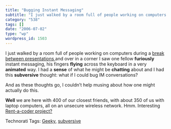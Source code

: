 ```yaml
---
title: "Bugging Instant Messaging"
subtitle: "I just walked by a room full of people working on computers during a [break between presentations ](..."
category: "538"
tags: []
date: "2006-07-02"
type: "wp"
wordpress_id: 1503
---
```

I just walked by a room full of people working on computers during a [break between presentations ](http://www.gnomedex.com/)and over in a corner I saw one fellow **furiously** instant messaging, his fingers **flying** across the keyboard in a very **animated** way. I had a **sense** of what he might be **chatting** about and I had this **subversive** thought: what if I could bug IM conversations?

And as these thoughts go, I couldn’t help musing about how one might actually do this. 

**Well** we are here with 400 of our closest friends, with about 350 of us with laptop computers, all on an unsecure wireless network. Hmm. Interesting [Rent-a-coder project?](http://www.rentacoder.com/RentACoder/default.asp)

Technorati Tags: [Geeky](http://www.technorati.com/tag/Geeky), [subversive](http://www.technorati.com/tag/subversive)